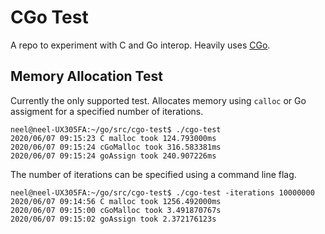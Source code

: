 # CGo Test

A repo to experiment with C and Go interop. Heavily uses [CGo](https://blog.golang.org/cgo). 

## Memory Allocation Test

Currently the only supported test. Allocates memory using `calloc` or Go assigment for a specified number of iterations.

```
neel@neel-UX305FA:~/go/src/cgo-test$ ./cgo-test 
2020/06/07 09:15:23 C malloc took 124.793000ms
2020/06/07 09:15:24 cGoMalloc took 316.583381ms
2020/06/07 09:15:24 goAssign took 240.907226ms
```

The number of iterations can be specified using a command line flag.

```
neel@neel-UX305FA:~/go/src/cgo-test$ ./cgo-test -iterations 10000000
2020/06/07 09:14:56 C malloc took 1256.492000ms
2020/06/07 09:15:00 cGoMalloc took 3.491870767s
2020/06/07 09:15:02 goAssign took 2.372176123s
```


